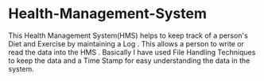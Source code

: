 # Health-Management-System
This Health Management System(HMS) helps to keep track of a person's Diet and Exercise by maintaining a Log . This  allows a person to write or read the data into the HMS . Basically I have used File Handling Techniques to keep the data and a Time Stamp for easy understanding the data in the system.
